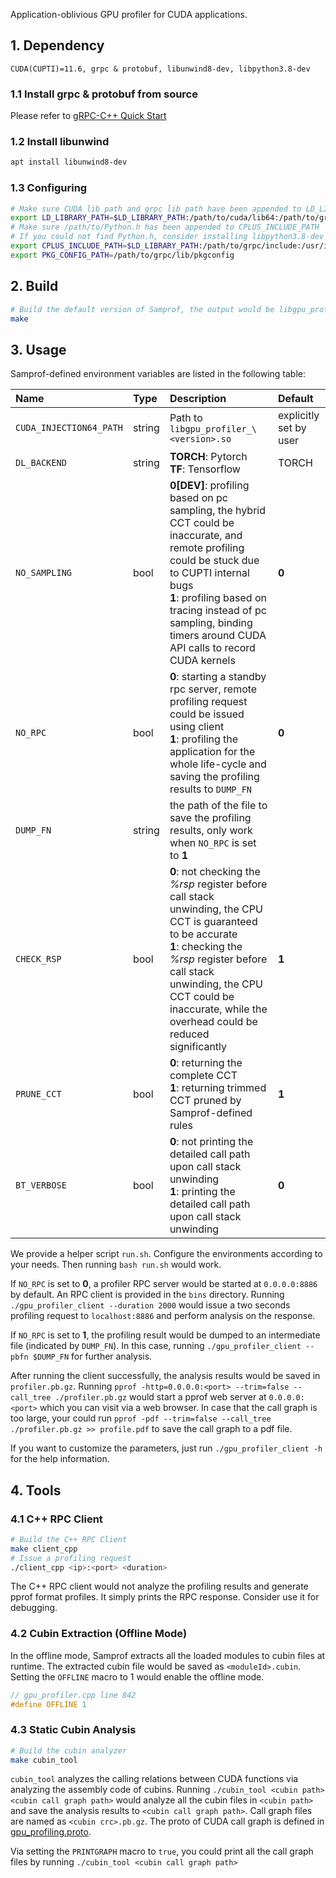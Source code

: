 Application-oblivious GPU profiler for CUDA applications.

## 1. Dependency
```
CUDA(CUPTI)=11.6, grpc & protobuf, libunwind8-dev, libpython3.8-dev
```
### 1.1 Install grpc & protobuf from source
Please refer to [gRPC-C++ Quick Start](https://grpc.io/docs/languages/cpp/quickstart/)
### 1.2 Install libunwind
```bash
apt install libunwind8-dev
```
### 1.3 Configuring
```bash
# Make sure CUDA lib path and grpc lib path have been appended to LD_LIBRARY_PATH
export LD_LIBRARY_PATH=$LD_LIBRARY_PATH:/path/to/cuda/lib64:/path/to/grpc/lib
# Make sure /path/to/Python.h has been appended to CPLUS_INCLUDE_PATH
# If you could not find Python.h, consider installing libpython3.8-dev
export CPLUS_INCLUDE_PATH=$LD_LIBRARY_PATH:/path/to/grpc/include:/usr/include/python3.8
export PKG_CONFIG_PATH=/path/to/grpc/lib/pkgconfig
```

## 2. Build
```bash
# Build the default version of Samprof, the output would be libgpu_profiler_v2.so
make
```

## 3. Usage

Samprof-defined environment variables are listed in the following table:

| Name | Type | Description | Default |
| :--- | :--- | :--- | :--- |
| `CUDA_INJECTION64_PATH` | string | Path to `libgpu_profiler_\<version>.so` | explicitly set by user |
| `DL_BACKEND` | string | **TORCH**: Pytorch <br> **TF**: Tensorflow | TORCH |
| `NO_SAMPLING` | bool | **0[DEV]**: profiling based on pc sampling, the hybrid CCT could be inaccurate, and remote profiling could be stuck due to CUPTI internal bugs <br> **1**: profiling based on tracing instead of pc sampling, binding timers around CUDA API calls to record CUDA kernels | **0** |
| `NO_RPC` | bool | **0**: starting a standby rpc server, remote profiling request could be issued using client <br> **1**: profiling the application for the whole life-cycle and saving the profiling results to `DUMP_FN` | **0** |
| `DUMP_FN` | string | the path of the file to save the profiling results, only work when `NO_RPC` is set to **1** | |
| `CHECK_RSP` | bool | **0**: not checking the *%rsp* register before call stack unwinding, the CPU CCT is guaranteed to be accurate <br> **1**: checking the *%rsp* register before call stack unwinding, the CPU CCT could be inaccurate, while the overhead could be reduced significantly | **1** |
| `PRUNE_CCT` | bool | **0**: returning the complete CCT <br> **1**: returning trimmed CCT pruned by Samprof-defined rules | **1** |
| `BT_VERBOSE` | bool | **0**: not printing the detailed call path upon call stack unwinding <br> **1**: printing the detailed call path upon call stack unwinding | **0** |

We provide a helper script `run.sh`. Configure the environments according to your needs. Then running `bash run.sh` would work.

If `NO_RPC` is set to **0**, a profiler RPC server would be started at `0.0.0.0:8886` by default. An RPC client is provided in the `bins` directory. Running `./gpu_profiler_client --duration 2000` would issue a two seconds profiling request to `localhost:8886` and perform analysis on the response.

If `NO_RPC` is set to **1**, the profiling result would be dumped to an intermediate file (indicated by `DUMP_FN`). In this case, running `./gpu_profiler_client --pbfn $DUMP_FN` for further analysis.

After running the client successfully, the analysis results would be saved in `profiler.pb.gz`. Running `pprof -http=0.0.0.0:<port> --trim=false --call_tree ./profiler.pb.gz` would start a pprof web server at `0.0.0.0:<port>` which you can visit via a web browser. In case that the call graph is too large, your could run `pprof -pdf --trim=false --call_tree ./profiler.pb.gz >> profile.pdf` to save the call graph to a pdf file.

If you want to customize the parameters, just run `./gpu_profiler_client -h` for the help information.

## 4. Tools

### 4.1 C++ RPC Client
```bash
# Build the C++ RPC Client
make client_cpp
# Issue a profiling request
./client_cpp <ip>:<port> <duration>
```
The C++ RPC client would not analyze the profiling results and generate pprof format profiles. It simply prints the RPC response. Consider use it for debugging.

### 4.2 Cubin Extraction (Offline Mode)
In the offline mode, Samprof extracts all the loaded modules to cubin files at runtime. The extracted cubin file would be saved as `<moduleId>.cubin`. Setting the `OFFLINE` macro to 1 would enable the offline mode.
```cpp
// gpu_profiler.cpp line 842
#define OFFLINE 1
```

### 4.3 Static Cubin Analysis
```bash
# Build the cubin analyzer
make cubin_tool
```
`cubin_tool` analyzes the calling relations between CUDA functions via analyzing the assembly code of cubins. Running `./cubin_tool <cubin path> <cubin call graph path>` would analyze all the cubin files in `<cubin path>` and save the analysis results to `<cubin call graph path>`. Call graph files are named as `<cubin crc>.pb.gz`. The proto of CUDA call graph is defined in [gpu_profiling.proto](https://code.byted.org/inf/gpu_profiler/blob/master/protos/gpu_profiling.proto).

Via setting the `PRINTGRAPH` macro to `true`, you could print all the call graph files by running `./cubin_tool <cubin call graph path>`